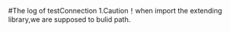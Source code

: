 #The log of testConnection
1.Caution！when import the  extending library,we are supposed to bulid path.
